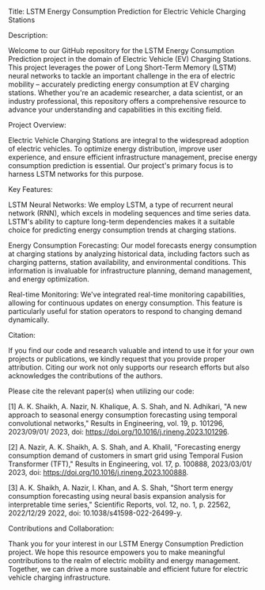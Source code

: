 Title: LSTM Energy Consumption Prediction for Electric Vehicle Charging Stations

Description:

Welcome to our GitHub repository for the LSTM Energy Consumption Prediction project in the domain of Electric Vehicle (EV) Charging Stations. This project leverages the power of Long Short-Term Memory (LSTM) neural networks to tackle an important challenge in the era of electric mobility – accurately predicting energy consumption at EV charging stations. Whether you're an academic researcher, a data scientist, or an industry professional, this repository offers a comprehensive resource to advance your understanding and capabilities in this exciting field.

Project Overview:

Electric Vehicle Charging Stations are integral to the widespread adoption of electric vehicles. To optimize energy distribution, improve user experience, and ensure efficient infrastructure management, precise energy consumption prediction is essential. Our project's primary focus is to harness LSTM networks for this purpose.

Key Features:

LSTM Neural Networks: We employ LSTM, a type of recurrent neural network (RNN), which excels in modeling sequences and time series data. LSTM's ability to capture long-term dependencies makes it a suitable choice for predicting energy consumption trends at charging stations.

Energy Consumption Forecasting: Our model forecasts energy consumption at charging stations by analyzing historical data, including factors such as charging patterns, station availability, and environmental conditions. This information is invaluable for infrastructure planning, demand management, and energy optimization.

Real-time Monitoring: We've integrated real-time monitoring capabilities, allowing for continuous updates on energy consumption. This feature is particularly useful for station operators to respond to changing demand dynamically.

Citation:

If you find our code and research valuable and intend to use it for your own projects or publications, we kindly request that you provide proper attribution. Citing our work not only supports our research efforts but also acknowledges the contributions of the authors.

Please cite the relevant paper(s) when utilizing our code:

[1]	A. K. Shaikh, A. Nazir, N. Khalique, A. S. Shah, and N. Adhikari, "A new approach to seasonal energy consumption forecasting using temporal convolutional networks," Results in Engineering, vol. 19, p. 101296, 2023/09/01/ 2023, doi: https://doi.org/10.1016/j.rineng.2023.101296.

[2]	A. Nazir, A. K. Shaikh, A. S. Shah, and A. Khalil, "Forecasting energy consumption demand of customers in smart grid using Temporal Fusion Transformer (TFT)," Results in Engineering, vol. 17, p. 100888, 2023/03/01/ 2023, doi: https://doi.org/10.1016/j.rineng.2023.100888.

[3]	A. K. Shaikh, A. Nazir, I. Khan, and A. S. Shah, "Short term energy consumption forecasting using neural basis expansion analysis for interpretable time series," Scientific Reports, vol. 12, no. 1, p. 22562, 2022/12/29 2022, doi: 10.1038/s41598-022-26499-y.

Contributions and Collaboration:

Thank you for your interest in our LSTM Energy Consumption Prediction project. We hope this resource empowers you to make meaningful contributions to the realm of electric mobility and energy management. Together, we can drive a more sustainable and efficient future for electric vehicle charging infrastructure.
